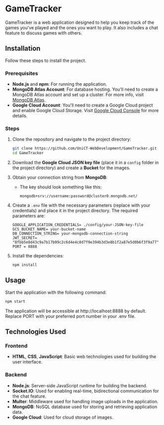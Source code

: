 # GameTracker

GameTracker is a web application designed to help you keep track of the games you've played and the ones you want to play. It also includes a chat feature to discuss games with others.

## Installation

Follow these steps to install the project.

### Prerequisites

- **Node.js** and **npm**: For running the application.
- **MongoDB Atlas Account**: For database hosting. You'll need to create a MongoDB Atlas account and set up a cluster. For more info, visit [MongoDB Atlas](https://www.mongodb.com/cloud/atlas).
- **Google Cloud Account**: You'll need to create a Google Cloud project and enable Google Cloud Storage. Visit [Google Cloud Console](https://console.cloud.google.com/) for more details.

### Steps

1. Clone the repository and navigate to the project directory:

    ```sh
    git clone https://github.com/UniCT-WebDevelopment/GameTracker.git
    cd GameTracker
    ```

2. Download the **Google Cloud JSON key file** (place it in a `config` folder in the project directory) and create a **Bucket** for the images.

3. Obtain your connection string from **MongoDB**:
   - The key should look something like this:
     ```text
     mongodb+srv://username:password@cluster0.mongodb.net/
     ```

4. Create a `.env` file with the necessary parameters (replace with your credentials) and place it in the project directory. The required parameters are:

    ```env
    GOOGLE_APPLICATION_CREDENTIALS= ./config/your-JSON-key-file
    GCS_BUCKET_NAME= your-bucket-name
    DB_CONNECTION_STRING= your-mongodb-connection-string
    JWT_SECRET= "8fbb5e8d43c9a7b17b99c2c6d4e4c8d7f9e394b3d3e8b1f2a87e5d0b6f3f9a77"
    PORT = 8888
    ```

5. Install the dependencies:

    ```sh
    npm install
    ```

## Usage

Start the application with the following command:

```sh
npm start
```

The application will be accessible at http://localhost:8888 by default. Replace PORT with your preferred port number in your .env file.

## Technologies Used

### Frontend
- **HTML**, **CSS**, **JavaScript**: Basic web technologies used for building the user interface.

### Backend
- **Node.js**: Server-side JavaScript runtime for building the backend.
- **Socket.IO**: Used for enabling real-time, bidirectional communication for the chat feature.
- **Multer**: Middleware used for handling image uploads in the application.
- **MongoDB**: NoSQL database used for storing and retrieving application data.
- **Google Cloud**: Used for cloud storage of images.
